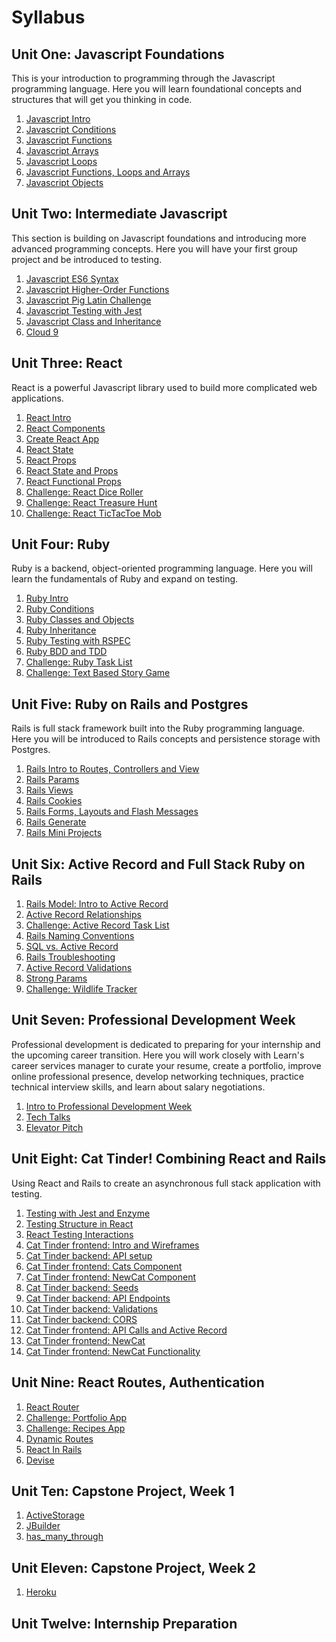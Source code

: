 # Syllabus

## Unit One: Javascript Foundations

This is your introduction to programming through the Javascript programming language. Here you will learn foundational concepts and structures that will get you thinking in code.

1) [Javascript Intro](./js_beginning/01js_intro.md)
2) [Javascript Conditions](./js_beginning/02js_conditions.md)
3) [Javascript Functions](./js_beginning/03js_functions.md)
4) [Javascript Arrays](./js_beginning/04js_arrays.md)
5) [Javascript Loops](./js_beginning/05js_loops.md)
6) [Javascript Functions, Loops and Arrays](./js_beginning/06js_funcLoopsArrays.md)
7) [Javascript Objects](./js_beginning/07js_objects.md)


## Unit Two: Intermediate Javascript

This section is building on Javascript foundations and introducing more advanced programming concepts. Here you will have your first group project and be introduced to testing.

1) [Javascript ES6 Syntax](./js_intermediate/01js_es6_syntax.md)
2) [Javascript Higher-Order Functions](./js_intermediate/02js_higher_order_functions.md)
3) [Javascript Pig Latin Challenge](./js_intermediate/03js_pig_latin_mob.md)
4) [Javascript Testing with Jest](./js_intermediate/04js_testing_jest.md)
5) [Javascript Class and Inheritance](./js_intermediate/05js_class_inheritance.md)
6) [Cloud 9](https://github.com/LEARNAcademy/cloud9-config)


## Unit Three: React

React is a powerful Javascript library used to build more complicated web applications.

1) [React Intro](./react/01react_intro_to_react.md/)
2) [React Components](./react/02react_nested_components.md)
3) [Create React App](./react/03react_create_react_app.md)
4) [React State](./react/04react_state.md/)
5) [React Props](./react/05react_props.md/)
6) [React State and Props](./react/06react_state_and_props.md/)
7) [React Functional Props](./react/07react_functional_props.md/)
8) [Challenge: React Dice Roller](./react/08dice_roller.md/)
9) [Challenge: React Treasure Hunt](./react/09react_treasure_hunt.md/)
10) [Challenge: React TicTacToe Mob](./react/10react_ticktactoe.md/)


## Unit Four: Ruby

Ruby is a backend, object-oriented programming language. Here you will learn the fundamentals of Ruby and expand on testing.

1) [Ruby Intro](./ruby/01rb_intro.md)
2) [Ruby Conditions](./ruby/02rb_cond_methods_loops_hashes.md)
3) [Ruby Classes and Objects](./ruby/03rb_classes_objects.md)
4) [Ruby Inheritance](./ruby/04rb_inheritance.md)
5) [Ruby Testing with RSPEC](./ruby/06rb_rspec.md)
6) [Ruby BDD and TDD](./ruby/08rb_testing.md)
7) [Challenge: Ruby Task List](./ruby/07rb_tasklist_challenge.md)
8) [Challenge: Text Based Story Game](./ruby/09rb_textbased_story.md)


## Unit Five: Ruby on Rails and Postgres

Rails is full stack framework built into the Ruby programming language. Here you will be introduced to Rails concepts and persistence storage with Postgres.

1) [Rails Intro to Routes, Controllers and View](./rails/01rails_routes_controllers_views.md)
2) [Rails Params](https://github.com/learn-academy-2019-bravo/Syllabus/blob/master/Rails-C%26V/02rails_params.md)
3) [Rails Views](https://github.com/learn-academy-2019-bravo/Syllabus/blob/master/Rails-C%26V/03rails_views.md)
4) [Rails Cookies](https://github.com/learn-academy-2019-bravo/Syllabus/blob/master/Rails-C%26V/04rails_cookies.md)
5) [Rails Forms, Layouts and Flash Messages](https://github.com/learn-academy-2019-bravo/Syllabus/blob/master/Rails-C%26V/05rails_forms_layouts_flash_messages.md)
6) [Rails Generate](https://github.com/learn-academy-2019-bravo/Syllabus/blob/master/Rails-C%26V/06rails_generate.md)
7) [Rails Mini Projects](https://github.com/learn-academy-2019-bravo/Syllabus/blob/master/Rails-C%26V/07rails_miniprojects.md)

## Unit Six: Active Record and Full Stack Ruby on Rails

1) [Rails Model: Intro to Active Record](./Rails-M/01intro_active_record.md)
2) [Active Record Relationships](./Rails-M/02rails_activerecord_relationships.md)
3) [Challenge: Active Record Task List](./Rails-M/03rails_active_record_tasklist.md)
4) [Rails Naming Conventions](./Rails-M/04rails_naming_conventions.md)
5) [SQL vs. Active Record](./Rails-M/05rails_sql_vs_activerecord.md)
6) [Rails Troubleshooting](./Rails-M/06rails_troubleshooting.md)
7) [Active Record Validations](./Rails-M/07rails_activerecord_validations.md)
8) [Strong Params](./Rails-M/08rails_strong_parameters.md)
9) [Challenge: Wildlife Tracker](./Rails-M/09rails_wildlife_tracker_challenge.md)

## Unit Seven: Professional Development Week

Professional development is dedicated to preparing for your  internship and the upcoming career transition. Here you will work closely with Learn's career services manager to curate your resume, create a portfolio, improve online professional presence, develop networking techniques, practice technical interview skills, and learn about salary negotiations.

1) [Intro to Professional Development Week](./PD-Week/Intro-to-Professional-Dev-Week-2019A.pdf)
2) [Tech Talks](./PD-Week/Tech-Talks.pdf)
3) [Elevator Pitch](./PD-Week/The-Elevator-Pitch-Presentation.pdf)

## Unit Eight: Cat Tinder! Combining React and Rails

Using React and Rails to create an asynchronous full stack application with testing.

1) [Testing with Jest and Enzyme](./React_and_Rails_Cat_Tinder/Frontend/01react_testing_jest_enzyme.md)
2) [Testing Structure in React](./React_and_Rails_Cat_Tinder/Frontend/02react_testing_app_structure.md)
3) [React Testing Interactions](./React_and_Rails_Cat_Tinder/Frontend/03react_testing_interactions.md)
1) [Cat Tinder frontend: Intro and Wireframes](./React_and_Rails_Cat_Tinder/Frontend/04cat_tinder_intro.md)
4) [Cat Tinder backend: API setup](./React_and_Rails_Cat_Tinder/Backend/01cat_tinder_setup.md)
5) [Cat Tinder frontend: Cats Component](./React_and_Rails_Cat_Tinder/Frontend/05cat_tinder_cats.md)
6) [Cat Tinder frontend: NewCat Component](./React_and_Rails_Cat_Tinder/Frontend/06cat_tinder_new_cats.md)
7) [Cat Tinder backend: Seeds](./React_and_Rails_Cat_Tinder/Backend/02cat_tinder_seeds.md)
8) [Cat Tinder backend: API Endpoints ](./React_and_Rails_Cat_Tinder/Backend/03cat_tinder_API_Endpoints.md)
9) [Cat Tinder backend: Validations](./React_and_Rails_Cat_Tinder/Backend/04cat_tinder_validations.md)
10) [Cat Tinder backend: CORS](./React_and_Rails_Cat_Tinder/Backend/05cat_tinder_CORS.md)
11) [Cat Tinder frontend: API Calls and Active Record](./React_and_Rails_Cat_Tinder/Frontend/07cat_tinder_api_index.md)
12) [Cat Tinder frontend: NewCat](./React_and_Rails_Cat_Tinder/Frontend/08cat_tinder_new_cat_form.md)
13) [Cat Tinder frontend: NewCat Functionality](./React_and_Rails_Cat_Tinder/Frontend/09cat_tinder_form_submit.md)


## Unit Nine: React Routes, Authentication

1) [React Router](./React_and_Rails_Apartment_App/01apartment_app_react_router.md)
2) [Challenge: Portfolio App](./React_and_Rails_Apartment_App/02apartment_app_portfolio_challenge.md)
3) [Challenge: Recipes App ](./React_and_Rails_Apartment_App/03apartment_app_recipes_challenge.md)
4) [Dynamic Routes](./React_and_Rails_Apartment_App/04apartment_app_dynamic_routes.md)
5) [React In Rails](https://classroom.github.com/a/HMg2JmtR)
6) [Devise](./devise-authentication/README.md)

## Unit Ten: Capstone Project, Week 1
1) [ActiveStorage](./Rails_ActiveStorage/README.md)
2) [JBuilder](./Rails_JBuilder/README.md)
3) [has_many_through](./Rails_has_many_through/README.md)

## Unit Eleven: Capstone Project, Week 2
1) [Heroku](./heroku/README.md)

## Unit Twelve: Internship Preparation
